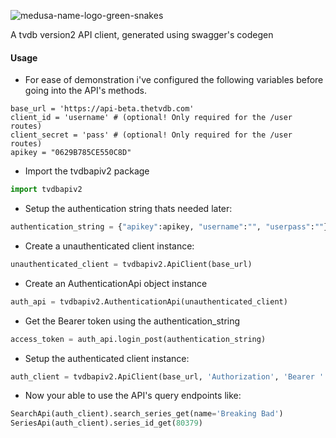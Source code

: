![medusa-name-logo-green-snakes](https://cloud.githubusercontent.com/assets/1867464/13375559/ede197ae-dd70-11e5-8cd0-b0eb239c977e.png)

A tvdb version2 API client, generated using swagger's codegen

#### Usage
 - For ease of demonstration i've configured the following variables before going into the API's methods.
```
base_url = 'https://api-beta.thetvdb.com'
client_id = 'username' # (optional! Only required for the /user routes)
client_secret = 'pass' # (optional! Only required for the /user routes)
apikey = "0629B785CE550C8D"
```

 - Import the tvdbapiv2 package
 ```python
 import tvdbapiv2
 ```

 - Setup the authentication string thats needed later:
```python
authentication_string = {"apikey":apikey, "username":"", "userpass":""}
```

 - Create a unauthenticated client instance:
```python
unauthenticated_client = tvdbapiv2.ApiClient(base_url)
```

 - Create an AuthenticationApi object instance
```python
auth_api = tvdbapiv2.AuthenticationApi(unauthenticated_client)
```

 - Get the Bearer token using the authentication_string
```python
access_token = auth_api.login_post(authentication_string)
```

 - Setup the authenticated client instance:
```python
auth_client = tvdbapiv2.ApiClient(base_url, 'Authorization', 'Bearer ' + access_token.token)
```

 - Now your able to use the API's query endpoints like:
```python
SearchApi(auth_client).search_series_get(name='Breaking Bad')
SeriesApi(auth_client).series_id_get(80379)
```
